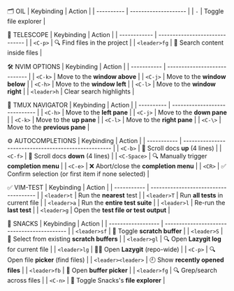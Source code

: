🗂️ OIL
| Keybinding | Action               |
| ---------- | -------------------- |
| `-`        | Toggle file explorer |

🔭 TELESCOPE
| Keybinding   | Action                         |
| ------------ | ------------------------------ |
| `<C-p>`      | 🔍 Find files in the project   |
| `<leader>fg` | 🔎 Search content inside files |


🛠️ NVIM OPTIONS
| Keybinding  | Action                       |
| ----------- | ---------------------------- |
| `<C-k>`     | Move to the **window above** |
| `<C-j>`     | Move to the **window below** |
| `<C-h>`     | Move to the **window left**  |
| `<C-l>`     | Move to the **window right** |
| `<leader>h` | Clear search highlights      |


🔀 TMUX NAVIGATOR
| Keybinding | Action                        |
| ---------- | ----------------------------- |
| `<C-h>`    | Move to the **left pane**     |
| `<C-j>`    | Move to the **down pane**     |
| `<C-k>`    | Move to the **up pane**       |
| `<C-l>`    | Move to the **right pane**    |
| `<C-\>`    | Move to the **previous pane** |


⚙️ AUTOCOMPLETIONS
| Keybinding  | Action                                               |
| ----------- | ---------------------------------------------------- |
| `<C-b>`     | 🔼 Scroll docs **up** (4 lines)                      |
| `<C-f>`     | 🔽 Scroll docs **down** (4 lines)                    |
| `<C-Space>` | 🔍 Manually trigger **completion menu**              |
| `<C-e>`     | ❌ Abort/close the **completion menu**                |
| `<CR>`      | ✅ Confirm selection (or first item if none selected) |


✅ VIM-TEST
| Keybinding  | Action                                |
| ----------- | ------------------------------------- |
| `<leader>t` | Run the **nearest** test              |
| `<leader>T` | Run **all tests** in current file     |
| `<leader>a` | Run the **entire test suite**         |
| `<leader>l` | Re-run the **last test**              |
| `<leader>g` | Open the **test file or test output** |


🍫 SNACKS
| Keybinding         | Action                                      |
| ------------------ | ------------------------------------------- |
| `<leader>sf`       | 📝 Toggle **scratch buffer**                |
| `<leader>S`        | 📂 Select from existing **scratch buffers** |
| `<leader>gl`       | 🔍 Open **Lazygit log** for current file    |
| `<leader>lg`       | 🧑‍💻 Open **Lazygit** (repo-wide)          |
| `<C-p>`            | 🔍 Open file **picker** (find files)        |
| `<leader><leader>` | 🕘 Show **recently opened files**           |
| `<leader>fb`       | 📑 Open **buffer picker**                   |
| `<leader>fg`       | 🔍 Grep/search across files                 |
| `<C-n>`            | 📁 Toggle Snacks's **file explorer**        |


